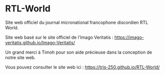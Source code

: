 # RTL-World
Site web officiel du journal micronational francophone discordien RTL World.

Site web basé sur le site officiel de l'Imago Veritatis : https://imago-veritatis.github.io/Imago-Veritatis/

Un grand merci à Timoh pour son aide précieuse dans la conception de notre site web.

Vous pouvez consulter le site web ici : https://tris-250.github.io/RTL-World/
